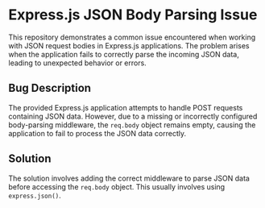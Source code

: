# Express.js JSON Body Parsing Issue

This repository demonstrates a common issue encountered when working with JSON request bodies in Express.js applications. The problem arises when the application fails to correctly parse the incoming JSON data, leading to unexpected behavior or errors.

## Bug Description
The provided Express.js application attempts to handle POST requests containing JSON data. However, due to a missing or incorrectly configured body-parsing middleware, the `req.body` object remains empty, causing the application to fail to process the JSON data correctly. 

## Solution
The solution involves adding the correct middleware to parse JSON data before accessing the `req.body` object.  This usually involves using `express.json()`.